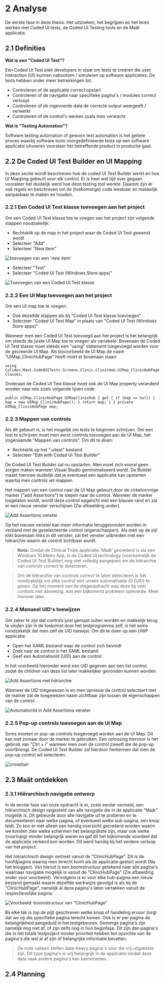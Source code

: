 # 2 Analyse

De eerste fase in deze thesis: Het uitzoeken, het begrijpen en het leren werken met Coded UI tests, de Coded UI Testing tools en de Maät applicatie. 

## 2.1 Definities

**Wat is een "Coded UI Test"?**

Een Coded UI Test stelt developers in staat om tests te creëren die user interaction (UI) kunnen nabootsen / simuleren op software applicaties. De tests hebben onder meer betrekkingen tot:

* Controleren of de applicatie correct opstart
* Controleren of de navigatie naar specifieke pagina's / modules correct verloopt
* Controleren of de ingevoerde data de correcte output weergeeft / verwerkt
* Controleren of de control's werken zoals men verwacht

**Wat is "Testing Automation"?**

Software testing automation of gewoon test automation is het gehele proces waarbij software tools voorgedefinieerde tests op een software applicatie uitvoeren vooraleer het betreffende product in productie gaat.

## 2.2 De Coded UI Test Builder en UI Mapping

In deze sectie wordt beschreven hoe de coded UI Test Builder werkt en hoe UI Mapping gebeurt voor elk control. Er is heel wat tijd over gegaan vooraleer het duidelijk werd hoe deze testing tool werkte. Daarom zijn er ook regels en beschreven om de (toekomstige) code leesbaar en makkelijk aanpasbaar te maken en houden.

### 2.2.1 Een Coded UI Test klasse toevoegen aan het project

Om een Coded UI Test klasse toe te voegen aan het project zijn volgende stappen noodzakelijk:

* Rechtsklik op de map in het project waar de Coded UI Test gewenst wordt
* Selecteer "Add"
* Selecteer "New Item"

 ![toevoegen van een 'new item'](/OverigeDocumenten/Afbeeldingen/CUITBuilder1.PNG)
* Selecteer "Test"
* Selecteer "Coded UI Test (Windows Store apps)"

 ![Toevoegen van een Coded UI Test klasse](/OverigeDocumenten/Afbeeldingen/CUITBuilder2.PNG)

### 2.2.2 Een UI Map toevoegen aan het project

Om een UI map toe te voegen:

* Doe dezelfde stappen als bij "Coded UI Test klasse toevoegen"
* Selecteer "Coded UI Test Map" in plaats van "Coded UI Test (Windows Store apps)"

Wanneer men een Coded UI Test toevoegd aan het project is het belangrijk om steeds de juiste UI Map toe te voegen als variabele. Bovenaan de Coded UI Test klasse moet steeds een "using" statement toegevoegd worden voor de gecreerde UI Map. Als bijvoorbeeld de UI Map de naam “UIMap_ClinicHubPage” heeft moet er bovenaan staan:

 `using Calidos.Maat.CodedUITests.Screens.Clinic.ClinicHub.UIMap_ClinicHubPageClasses;`

Onderaan de Coded UI Test klasse moet ook de UI Map property veranderd worden naar iets zoals volgende lijnen code:
 
`public UIMap_ClinicHubPage UIMapClinicHub
{
  get
  {
    if (map == null)
    {
      map = new UIMap_ClinicHubPage();
    }
    return map;
  }
}
private UIMap_ClinicHubPage map;`

### 2.2.3 Mappen van controls

Als dit gebeurt is, is het mogelijk om tests te beginnen schrijven. Om een test te schrijven moet men eerst controls toevoegen aan de UI Map, het zogenaamde "Mappen van controls". Om dit te doen:

* Rechtsklik op het ".uitest" bestand
* Selecteer “Edit with Coded UI Test Builder”

De Coded UI Test Builder zal nu opstarten. Men moet zich vooral geen zorgen maken wanneer Visual Studio geminimaliseerd wordt. De Builder maakt hiermee duidelijk dat je eventueel een applicatie kan opstarten waarbij men controls wil mappen.

Het mappen van een control naar de UI Map gebeurt door de cirkelvormige marker ("add Assertions") te slepen naar de control. Wanneer de marker losgelaten wordt, wordt deze control opgelicht met een blauwe rand en zal er een nieuw venster verschijnen (Zie afbeelding onder).

 ![Add Assertions venster](/OverigeDocumenten/Afbeeldingen/CUITBuilder3.PNG)

Op het nieuwe venster kan meer informatie teruggevonden worden in verband met de geselecteerde control (eigenschappen). Als men op de pijl klikt bovenaan links in dit venster, zal het venster uitbreiden met een hiërarchie waarin de control zichtbaar wordt.

> **Nota:**
Omdat de Clinical Trials applicatie ‘Maät’ gecreëerd is als een Windows 10 Metro App, is de Coded UI technology (voornamelijk de Coded UI Test Builder) nog niet volledig aangepast om de hiërarchie van controls correct te detecteren. 

>Om de hiërarchie van controls correct te laten detecteren is het noodzakelijk om elke control een unieke automatisatie ID (UID) te geven. Op het moment van de stageopdracht was deze bij veel controls niet aanwezig, wat een bijkomend probleem opleverde. Meer hierover later.

### 2.2.4 Manueel UID's toewijzen

Om zeker te zijn dat controls juist gemapt zullen worden en makkelijk terug te vinden zijn in de toekomst door het testprogramma zelf, is het soms noodzakelijk dat men zelf de UID toewijst. Om dit te doen op een UWP applicatie:

* Open het XAML bestand waar de control zich bevindt
* Zoek naar de control in het XAML bestand
* Geef een AutomationId (UID) aan de control

In het voorbeeld hieronder werd een UID gegeven aan een list control. zodat de children van deze list later makkelijker gevonden kunnen worden.

 ![Add Assertions met hiërarchie](/OverigeDocumenten/Afbeeldingen/CUITBuilder4.PNG)

Wanneer de UID toegewezen is en men opnieuw de control selecteert met de marker zal de toegewezen naam zichtbaar zijn tussen de eigenschappen van de control.

 ![AutomationId in Add Assertions venster](/OverigeDocumenten/Afbeeldingen/CUITBuilder5.PNG)

### 2.2.5 Pop-up controls toevoegen aan de UI Map

Soms moeten er pop-up controls toegevoegd worden aan de UI Map. Dit kan niet zomaar door de marker te gebruiken. Een oplossing hiervoor is het gebruik van "Ctrl + i" wanneer men over de control zweeft die de pop-up voortbrengt. De Coded UI Test Builder zal hierdoor herkennen dat men de pop-up control wil selecteren.

![crosshair](/OverigeDocumenten/Afbeeldingen/croshair.png)


## 2.3 Maät ontdekken

### 2.3.1 Hiërarchisch navigatie ontwerp

In de eerste fase van onze opdracht is er, zoals eerder vermeld, een hiërarchisch design opgesteld van alle navigatie die in de applicatie "Maät" mogelijk is. Dit gebeurde door alle navigatie uit te proberen en te documenteren naar welke pagina, of eventueel welke sub-pagina, een knop leidt. Zo kon er niet alleen een handig overzicht gecreëerd worden waarin we konden zien welke schermen het belangrijkste zijn, maar ook welke (voorlopig) minder belangrijk waren en gaf dit het bijkomende voordeel dat de applicatie verkend kon worden. Dit werd handig bij het verdere verloop van het project.

Het hiërarchisch design vertrekt vanuit de "ClinicHubPage". Dit is de hoofdpagina waarop men terecht komt als de applicatie gestart wordt (Na het inloggen). Van hieruit is een boomstructuur getekend naar alle pagina's waarnaar navigatie mogelijk is vanuit de "ClinicHubPage" (Zie afbeelding onder voor voorbeeld). Vervolgens is er voor elke hub-pagina een nieuw bestand gemaakt waarin dezelfde werkwijze gevolgd is als bij de "ClinicHubPage", namelijk al deze pagina's laten vertakken vanuit de respectievelijke pagina. 

![Voorbeeld: boomstructuur van "ClinicHubPage"](/OverigeDocumenten/Afbeeldingen/ClinicHub.jpg)

Bij elke tak is (op de pijl) geschreven welke knop of handeling ervoor zorgt dat we op die specifieke pagina terecht komen. Ook is er per pagina de belangrijkheid aangeduid in het testgebeuren. Sommige pagina's zijn namelijk nog niet af, of zijn zelfs nog in hun beginfase. Dit zijn dan pagina's die in het totale testproject minder prioriteit hebben ten opzichte van de pagina's die wel al af zijn of belangrijke informatie bevatten.

>De rode vakken stellen data-heavy pagina's voor die vrij uitgebreid zijn. Dit type pagina's is vrij belangrijk in de applicatie omdat deze data vaak andere pagina's kan beïnvloeden.

## 2.4 Planning

